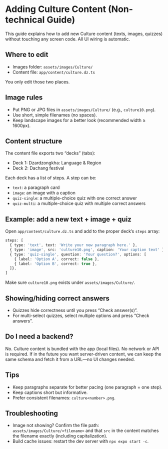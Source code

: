 # Adding Culture Content (Non-technical Guide)

This guide explains how to add new Culture content (texts, images, quizzes) without touching any screen code.
All UI wiring is automatic.

## Where to edit

- Images folder: `assets/images/Culture/`
- Content file: `app/content/culture.dz.ts`

You only edit those two places.

## Image rules

- Put PNG or JPG files in `assets/images/Culture/` (e.g., `culture10.png`).
- Use short, simple filenames (no spaces).
- Keep landscape images for a better look (recommended width ≥ 1600px).

## Content structure

The content file exports two “decks” (tabs):
- Deck 1: Dzardzongkha: Language & Region
- Deck 2: Dachang festival

Each deck has a list of steps. A step can be:
- `text`: a paragraph card
- `image`: an image with a caption
- `quiz-single`: a multiple-choice quiz with one correct answer
- `quiz-multi`: a multiple-choice quiz with multiple correct answers

## Example: add a new text + image + quiz

Open `app/content/culture.dz.ts` and add to the proper deck’s `steps` array:

```ts
steps: [
  { type: 'text', text: 'Write your new paragraph here.' },
  { type: 'image', src: 'culture10.png', caption: 'Your caption text' },
  { type: 'quiz-single', question: 'Your question?', options: [
    { label: 'Option A', correct: false },
    { label: 'Option B', correct: true },
  ]},
]
```

Make sure `culture10.png` exists under `assets/images/Culture/`.

## Showing/hiding correct answers

- Quizzes hide correctness until you press “Check answer(s)”.
- For multi-select quizzes, select multiple options and press “Check answers”.

## Do I need a backend?

No. Culture content is bundled with the app (local files). No network or API is required.
If in the future you want server-driven content, we can keep the same schema and fetch it from a URL—no UI changes needed.

## Tips

- Keep paragraphs separate for better pacing (one paragraph = one step).
- Keep captions short but informative.
- Prefer consistent filenames: `culture<number>.png`.

## Troubleshooting

- Image not showing? Confirm the file path: `assets/images/Culture/<filename>` and that `src` in the content matches the filename exactly (including capitalization).
- Build cache issues: restart the dev server with `npx expo start -c`.


